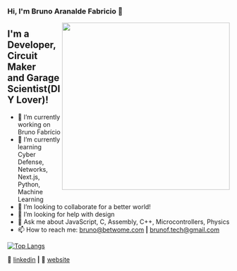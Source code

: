 ### Hi, I'm Bruno Aranalde Fabricio 👋
<img align='right' src="https://github-readme-stats.vercel.app/api?username=brunoafabricio&show_icons=true&theme=tokyonight" width="380">
<h2> I'm a Developer, Circuit Maker<br> and Garage Scientist(DIY Lover)! </h2>

- 🔭 I’m currently working on Bruno Fabrício
- 🌱 I’m currently learning Cyber Defense, Networks, Next.js, Python, Machine Learning 
- 👯 I’m looking to collaborate for a better world!
- 🤔 I’m looking for help with design
- 💬 Ask me about JavaScript, C, Assembly, C++, Microcontrollers, Physics
- 📫 How to reach me: bruno@betwome.com **|** brunof.tech@gmail.com

[![Top Langs](https://github-readme-stats.vercel.app/api/top-langs/?username=anuraghazra&layout=compact)](https://github.com/brunoafabricio/github-readme-stats)

👔 [linkedin][linkedin] **|** 
🏡 [website][website] 

[linkedin]: https://linkedin.com/in/brunoafabricio/
[website]: https://betwome.com


